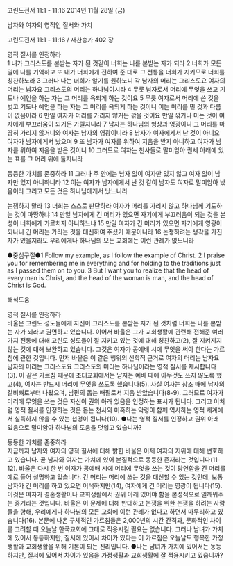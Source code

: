고린도전서 11:1 - 11:16 
2014년 11월 28일 (금)

남자와 여자의 영적인 질서와 가치



고린도전서 11:1 - 11:16 / 새찬송가 402 장


영적 질서를 인정하라  
1 내가 그리스도를 본받는 자가 된 것같이 너희는 나를 본받는 자가 되라 2 너희가 모든 일에 나를 기억하고 또 내가 너희에게 전하여 준 대로 그 전통을 너희가 지키므로 너희를 칭찬하노라 3 그러나 나는 너희가 알기를 원하노니 각 남자의 머리는 그리스도요 여자의 머리는 남자요 그리스도의 머리는 하나님이시라 4 무릇 남자로서 머리에 무엇을 쓰고 기도나 예언을 하는 자는 그 머리를 욕되게 하는 것이요 5 무릇 여자로서 머리에 쓴 것을 벗고 기도나 예언을 하는 자는 그 머리를 욕되게 하는 것이니 이는 머리를 민 것과 다름이 없음이라 6 만일 여자가 머리를 가리지 않거든 깎을 것이요 만일 깎거나 미는 것이 여자에게 부끄러움이 되거든 가릴지니라 7 남자는 하나님의 형상과 영광이니 그 머리를 마땅히 가리지 않거니와 여자는 남자의 영광이니라 8 남자가 여자에게서 난 것이 아니요 여자가 남자에게서 났으며 9 또 남자가 여자를 위하여 지음을 받지 아니하고 여자가 남자를 위하여 지음을 받은 것이니 10 그러므로 여자는 천사들로 말미암아 권세 아래에 있는 표를 그 머리 위에 둘지니라 

동등한 가치를 존중하라 
11 그러나 주 안에는 남자 없이 여자만 있지 않고 여자 없이 남자만 있지 아니하니라 12 이는 여자가 남자에게서 난 것 같이 남자도 여자로 말미암아 났음이라 그리고 모든 것은 하나님에게서 났느니라 

논쟁하지 말라
13 너희는 스스로 판단하라 여자가 머리를 가리지 않고 하나님께 기도하는 것이 마땅하냐 14 만일 남자에게 긴 머리가 있으면 자기에게 부끄러움이 되는 것을 본성이 너희에게 가르치지 아니하느냐 15 만일 여자가 긴 머리가 있으면 자기에게 영광이 되나니 긴 머리는 가리는 것을 대신하여 주셨기 때문이니라 16 논쟁하려는 생각을 가진 자가 있을지라도 우리에게나 하나님의 모든 교회에는 이런 관례가 없느니라 

●중심구절●1 Follow my example, as I follow the example of Christ. 2 I praise you for remembering me in everything and for holding to the traditions just as I passed them on to you. 3 But I want you to realize that the head of every man is Christ, and the head of the woman is man, and the head of Christ is God.

해석도움





영적 질서를 인정하라  
바울은 고린도 성도들에게 자신이 그리스도를 본받는 자가 된 것처럼 너희는 나를 본받는 자가 되라고 권면하고 있습니다. 이어서 바울은 그가 교회생활에 관련해 전해준 여러 가지 전통에 대해 고린도 성도들이 잘 지키고 있는 것에 대해 칭찬하고(2), 잘 지켜지지 않는 것에 대해 보완하고 있습니다. 그것은 여자가 공예배 시에 무엇을 써야 한다는 가르침에 관한 것입니다. 먼저 바울은 이 같은 행위의 신학적 근거로 여자의 머리는 남자요 남자의 머리는 그리스도요 그리스도의 머리는 하나님이라는 영적 질서를 제시합니다(3). 이 같은 가르침 때문에 초대교회에서는 남자는 예배 때에 아무것도 쓰지 않도록 했고(4), 여자는 반드시 머리에 무엇을 쓰도록 했습니다(5). 사실 여자는 창조 때에 남자의 갈비뼈로부터 나왔으며, 남편의 돕는 배필로서 지음 받았습니다(8-9). 그러므로 여자가 머리에 무엇을 쓰는 것은 자신이 권위 아래 있음을 인정하는 표시가 됩니다. 그리고 이처럼 영적 질서를 인정하는 것은 돕는 천사와 미혹하는 악령이 함께 역사하는 영적 세계에서 실족하지 않을 수 있는 첩경이 됩니다(10).
●나는 영적 질서를 인정하고 권위 아래 있음으로 말미암아 하나님의 도움을 덧입고 있습니까?

동등한 가치를 존중하라  
지금까지 남자와 여자의 영적 질서에 대해 밝힌 바울은 이제 여자의 지위에 대해 변호하고 있습니다. 곧 남자와 여자는 가치에 있어 본질적으로 동등한 존재라는 것입니다(11-12). 바울은 다시 한 번 여자가 공예배 시에 머리에 무엇을 쓰는 것이 당연함을 긴 머리를 예로 들어 설명하고 있습니다. 긴 머리는 머리에 쓰는 것을 대신할 수 있는 것인데, 보통 남자가 긴 머리를 하고 있으면 어색하지만(14), 여자에게 긴 머리는 영광이 됩니다(15). 이것은 여자가 결혼생활이나 교회생활에서 권위 아래 있어야 함을 본성적으로 일깨워주는 증거라는 것입니다. 바울은 이 문제에 대해 반대하고 논쟁을 위한 논쟁을 하려는 사람들을 향해, 우리에게나 하나님의 모든 교회에 이런 관례가 없다고 하면서 마무리하고 있습니다(16). 본문에 나온 구체적인 가르침들은 2,000년의 시간 간격과, 문화적인 차이를 고려할 때 오늘날 한국교회에 그대로 적용시킬 필요는 없습니다. 그러나 남녀가 가치에 있어서 동등하지만, 질서에 있어서 차이가 있다는 이 가르침은 오늘날도 행복한 가정생활과 교회생활을 위해 기본이 되는 진리입니다.
●나는 남녀가 가치에 있어서는 동등하지만, 질서에 있어서 차이가 있음을 가정생활과 교회생활에 잘 적용시키고 있습니까?